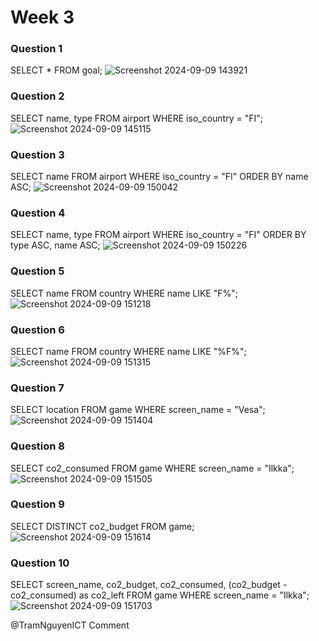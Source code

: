 # Week 3
### Question 1
SELECT * FROM goal;
![Screenshot 2024-09-09 143921](https://github.com/user-attachments/assets/7270b1a4-3b27-4bac-87e4-b22fed43b025)

### Question 2
SELECT name, type FROM airport WHERE iso_country = "FI";
![Screenshot 2024-09-09 145115](https://github.com/user-attachments/assets/91ea4d16-3d73-4f51-9612-2cdc051483cc)

### Question 3
SELECT name FROM airport WHERE iso_country = "FI" ORDER BY name ASC;
![Screenshot 2024-09-09 150042](https://github.com/user-attachments/assets/e37ce505-3331-41fb-8e45-9a18460de5b2)

### Question 4
SELECT name, type FROM airport WHERE iso_country = "FI" ORDER BY type ASC, name ASC;
![Screenshot 2024-09-09 150226](https://github.com/user-attachments/assets/04c09ec4-2185-458f-955b-fbeeb67378f6)

### Question 5
SELECT name FROM country WHERE name LIKE "F%";
![Screenshot 2024-09-09 151218](https://github.com/user-attachments/assets/b607f5d2-20bd-4d00-b959-f48fd69a7d99)

### Question 6
SELECT name FROM country WHERE name LIKE "%F%";
![Screenshot 2024-09-09 151315](https://github.com/user-attachments/assets/277a99c6-9062-4215-aa7a-bb2c04ce6d7f)

### Question 7
SELECT location FROM game WHERE screen_name = "Vesa";
![Screenshot 2024-09-09 151404](https://github.com/user-attachments/assets/282fd70a-b1aa-42d1-bd5f-9358908d822e)

### Question 8
SELECT co2_consumed FROM game WHERE screen_name = "Ilkka";
![Screenshot 2024-09-09 151505](https://github.com/user-attachments/assets/4bee8993-e431-4492-b08c-baac3134abaa)

### Question 9
SELECT DISTINCT co2_budget FROM game;
![Screenshot 2024-09-09 151614](https://github.com/user-attachments/assets/cb6ae272-45f2-4724-ab7d-9148749d3ae6)

### Question 10
SELECT screen_name, co2_budget, co2_consumed, (co2_budget - co2_consumed) as co2_left FROM game WHERE screen_name = "Ilkka";
![Screenshot 2024-09-09 151703](https://github.com/user-attachments/assets/d7f20d6e-6c4d-4a89-9788-db39a3f43cd3)

@TramNguyenICT
Comment
